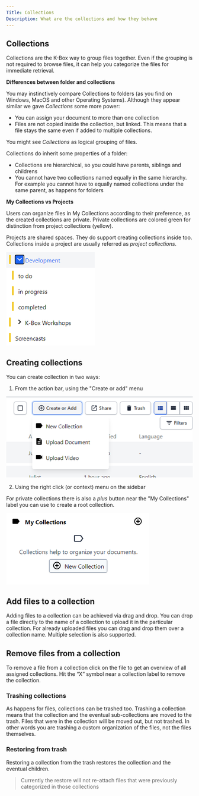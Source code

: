 ```yaml
---
Title: Collections
Description: What are the collections and how they behave
---
```


## Collections

Collections are the K-Box way to group files together. Even if the
grouping is not required to browse files, it can help you
categorize the files for immediate retrieval.

**Differences between folder and collections**

You may instinctively compare Collections to folders (as you find on Windows, MacOS and other Operating Systems). Although they appear 
similar we gave _Collections_ some more power:

- You can assign your document to more than one collection 
- Files are not copied inside the collection, but linked. This means that a file stays the same even if added to multiple collections.

You might see _Collections_ as logical grouping of files.

Collections do inherit some properties of a folder:

- Collections are hierarchical, so you could have parents, siblings and childrens
- You cannot have two collections named equally in the same hierarchy. For example you cannot have to equally named colledtions under the same parent, as happens for folders

**My Collections vs Projects**

Users can organize files in My Collections according to their preference, as the created collections are private. Private collections are colored green for distinction from project collections (yellow).

Projects are shared spaces. They do support creating collections inside too. Collections inside a project are usually referred as _project collections_.

![browse collection](./images/browse-collections.png)

## Creating collections

You can create collection in two ways:

1. From the action bar, using the "Create or add" menu

![The "Create or Add" menu](./images/dms-upload-file-selector.png)

2. Using the right click (or context) menu on the sidebar

For private collections there is also a _plus_ button near the "My Collections" label you can use to create a root collection.

![The sidebar where collections are presented and can be created](./images/left-menu.png)


## Add files to a collection

Adding files to a collection can be achieved via drag and drop. You can drop a file directly to the name of a collection to upload it in the particular collection. For already uploaded files you can drag and drop them over a collection name. Multiple selection is also supported.

## Remove files from a collection

To remove a file from a collection click on the file to get an overview of all assigned collections. Hit the “X” symbol near a collection label to remove the collection.

### Trashing collections

As happens for files, collections can be trashed too. Trashing a collection
means that the collection and the eventual sub-collections are moved to the trash. Files that were in the collection will be moved out, but not trashed. In other words you are trashing a custom organization of the files, not the files themselves.

### Restoring from trash

Restoring a collection from the trash restores the collection and the eventual children.

> Currently the restore will not re-attach files that were previously categorized in those collections
